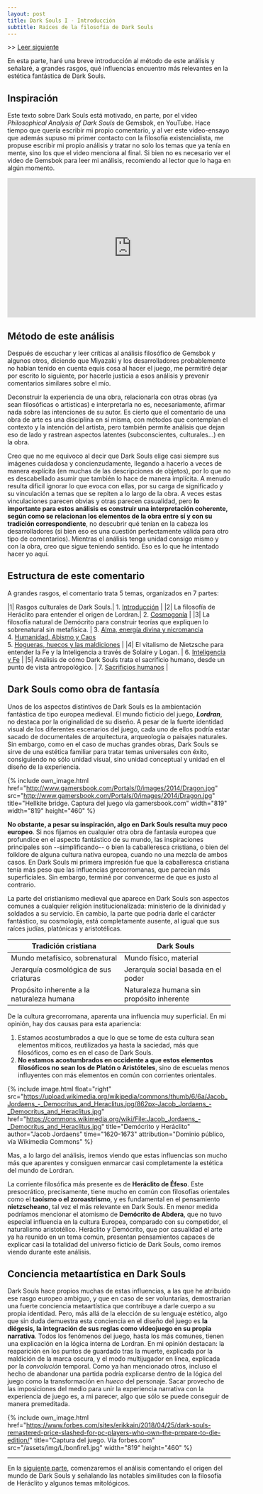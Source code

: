 ```yaml
---
layout: post
title: Dark Souls I - Introducción
subtitle: Raíces de la filosofía de Dark Souls
---
```


[]() >> [Leer siguiente](2)

En esta parte, haré una breve introducción al método de este análisis y señalaré, a grandes rasgos, qué influencias encuentro más relevantes en la estética fantástica de Dark Souls.

## Inspiración

Este texto sobre Dark Souls está motivado, en parte, por el vídeo <em>Philosophical Analysis of Dark Souls</em> de Gemsbok, en YouTube. Hace tiempo que quería escribir mi propio comentario, y al ver este video-ensayo que además supuso mi primer contacto con la filosofía existencialista, me propuse escribir mi propio análisis y tratar no solo los temas que ya tenía en mente, sino los que el video menciona al final. Si bien no es necesario ver el video de Gemsbok para leer mi análisis, recomiendo al lector que lo haga en algún momento.

<div style="text-align: center">
<iframe width="560" height="315" src="https://www.youtube.com/embed/xpf3KQBIoCY" title="YouTube video player" frameborder="0" allow="accelerometer; autoplay; clipboard-write; encrypted-media; gyroscope; picture-in-picture; web-share" allowfullscreen></iframe>
</div>

## Método de este análisis

Después de escuchar y leer críticas al análisis filosófico de Gemsbok y algunos otros, diciendo que Miyazaki y los desarrolladores probablemente no habían tenido en cuenta equis cosa al hacer el juego, me permitiré dejar por escrito lo siguiente, por hacerle justicia a esos análisis y prevenir comentarios similares sobre el mío.

Deconstruir la experiencia de una obra, relacionarla con otras obras (ya sean filosóficas o artísticas) e interpretarla no es, necesariamente, afirmar nada sobre las intenciones de su autor. Es cierto que el comentario de una obra de arte es una disciplina en sí misma, con métodos que contemplan el contexto y la intención del artista, pero también permite análisis que dejan eso de lado y rastrean aspectos latentes (subconscientes, culturales...) en la obra.

Creo que no me equivoco al decir que Dark Souls elige casi siempre sus imágenes cuidadosa y concienzudamente, llegando a hacerlo a veces de manera explícita (en muchas de las descripciones de objetos), por lo que no es descabellado asumir que también lo hace de manera implícita. A menudo resulta difícil ignorar lo que evoca con ellas, por su carga de significado y su vinculación a temas que se repiten a lo largo de la obra. A veces estas vinculaciones parecen obvias y otras parecen casualidad, pero **lo importante para estos análisis es construir una interpretación coherente, según como se relacionan los elementos de la obra entre sí y con su tradición correspondiente**, no descubrir qué tenían en la cabeza los desarrolladores (si bien eso es una cuestión perfectamente válida para otro tipo de comentarios). Mientras el análisis tenga unidad consigo mismo y con la obra, creo que sigue teniendo sentido. Eso es lo que he intentado hacer yo aquí.

## Estructura de este comentario

A grandes rasgos, el comentario trata 5 temas, organizados en 7 partes:

|1| Rasgos culturales de Dark Souls.| 1. [Introducción](1) |
|2| La filosofía de Heráclito para entender el origen de Lordran.| 2. [Cosmogonía](2) |
|3| La filosofía natural de Demócrito para construir teorías que expliquen lo sobrenatural sin metafísica. | 3. [Alma, energía divina y nicromancia](3)<br/>4. [Humanidad, Abismo y Caos](4)<br/>5. [Hogueras, huecos y las maldiciones](5) |
|4| El vitalismo de Nietzsche para entender la Fe y la Inteligencia a través de Solaire y Logan. | 6. [Inteligencia y Fe](6) |
|5| Análisis de cómo Dark Souls trata el sacrificio humano, desde un punto de vista antropológico. | 7. [Sacrificios humanos](7) |



## Dark Souls como obra de fantasía

Unos de los aspectos distintivos de Dark Souls es la ambientación fantástica de tipo europea medieval. El mundo ficticio del juego, ***Lordran***, no destaca por la originalidad de su diseño. A pesar de la fuerte identidad visual de los diferentes escenarios del juego, cada uno de ellos podría estar sacado de documentales de arquitectura, arqueología o paisajes naturales. Sin embargo, como en el caso de muchas grandes obras, Dark Souls se sirve de una estética familiar para tratar temas universales con éxito, consiguiendo no sólo unidad visual, sino unidad conceptual y unidad en el diseño de la experiencia.

{% include own_image.html href="http://www.gamersbook.com/Portals/0/images/2014/Dragon.jpg" src="http://www.gamersbook.com/Portals/0/images/2014/Dragon.jpg" title="Hellkite bridge. Captura del juego vía gamersbook.com" width="819" width="819" height="460" %}

**No obstante, a pesar su inspiración, algo en Dark Souls resulta muy poco europeo**. Si nos fijamos en cualquier otra obra de fantasía europea que profundice en el aspecto fantástico de su mundo, las inspiraciones principales son --simplificando-- o bien la caballeresca cristiana, o bien del folklore de alguna cultura nativa europea, cuando no una mezcla de ambos casos. En Dark Souls mi primera impresión fue que la caballeresca cristiana tenía más peso que las influencias grecorromanas, que parecían más superficiales. Sin embargo, terminé por convencerme de que es justo al contrario.

La parte del cristianismo medieval que aparece en Dark Souls son aspectos comunes a cualquier religión institucionalizada: ministerio de la divinidad y soldados a su servicio. En cambio, la parte que podría darle el carácter fantástico, su cosmología, está completamente ausente, al igual que sus raíces judías, platónicas y aristotélicas.

|Tradición cristiana|Dark Souls|
|---|---|
|Mundo metafísico, sobrenatural|Mundo físico, material|
|Jerarquía cosmológica de sus criaturas|Jerarquía social basada en el poder|
|Propósito inherente a la naturaleza humana|Naturaleza humana sin propósito inherente|

De la cultura grecorromana, aparenta una influencia muy superficial. En mi opinión, hay dos causas para esta apariencia:

1. Estamos acostumbrados a que lo que se tome de esta cultura sean elementos míticos, reutilizados ya hasta la saciedad, más que filosóficos, como es en el caso de Dark Souls.
2. **No estamos acostumbrados en occidente a que estos elementos filosóficos no sean los de Platón o Aristóteles**, sino de escuelas menos influyentes con más elementos en común con corrientes orientales.

{% include image.html float="right" src="https://upload.wikimedia.org/wikipedia/commons/thumb/6/6a/Jacob_Jordaens_-_Democritus_and_Heraclitus.jpg/862px-Jacob_Jordaens_-_Democritus_and_Heraclitus.jpg" href="https://commons.wikimedia.org/wiki/File:Jacob_Jordaens_-_Democritus_and_Heraclitus.jpg" title="Demócrito y Heráclito" author="Jacob Jordaens" time="1620-1673" attribution="Dominio público, vía Wikimedia Commons" %}

Mas, a lo largo del análisis, iremos viendo que estas influencias son mucho más que aparentes y consiguen enmarcar casi completamente la estética del mundo de Lordran.

La corriente filosófica más presente es de **Heráclito de Éfeso**. Este presocrático, precisamente, tiene mucho en común con filosofías orientales como el **taoísmo o el zoroastrismo**, y es fundamental en el pensamiento **nietzscheano**, tal vez el más relevante en Dark Souls. En menor medida podríamos mencionar el atomismo de **Demócrito de Abdera**, que no tuvo especial influencia en la cultura Europea, comparado con su competidor, el naturalismo aristotélico. Heráclito y Demócrito, que por casualidad el arte ya ha reunido en un tema común, presentan pensamientos capaces de explicar casi la totalidad del universo ficticio de Dark Souls, como iremos viendo durante este análisis.

## Conciencia metaartística en Dark Souls

Dark Souls hace propios muchas de estas influencias, a las que he atribuido ese rasgo europeo ambiguo, y que en caso de ser voluntarias, demostrarían una fuerte conciencia metaartística que contribuye a darle cuerpo a su propia identidad. Pero, más allá de la elección de su lenguaje estético, algo que sin duda demuestra esta conciencia en el diseño del juego es **la diégesis, la integración de sus reglas como videojuego en su propia narrativa**. Todos los fenómenos del juego, hasta los más comunes, tienen una explicación en la lógica interna de Lordran. En mi opinión destacan: la reaparición en los puntos de guardado tras la muerte, explicada por la maldición de la marca oscura, y el modo multijugador en línea, explicada por la *convolución* temporal. Como ya han mencionado otros, incluso el hecho de abandonar una partida podría explicarse dentro de la lógica del juego como la transformación en *hueco* del personaje. Sacar provecho de las imposiciones del medio para unir la experiencia narrativa con la experiencia de juego es, a mi parecer, algo que sólo se puede conseguir de manera premeditada. 

{% include own_image.html href="https://www.forbes.com/sites/erikkain/2018/04/25/dark-souls-remastered-price-slashed-for-pc-players-who-own-the-prepare-to-die-edition/" title="Captura del juego. Vía forbes.com" src="/assets/img/L/bonfire1.jpg" width="819" height="460" %}

***

En la [siguiente parte](2), comenzaremos el análisis comentando el origen del mundo de Dark Souls y señalando las notables similitudes con la filosofía de Heráclito y algunos temas mitológicos.
